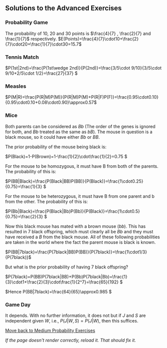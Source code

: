 ## Solutions to the Advanced Exercises

### Probability Game
The probability of 10, 20 and 30 points is $\frac{4}{7}  , \frac{2}{7}  and \frac{1}{7}$  respectively.
$E(Points)=\frac{4}{7}\cdot10+\frac{2}{7}\cdot20+\frac{1}{7}\cdot30=15.7$

### Tennis Match
$P(1st|2nd)=\frac{P(1st\wedge 2nd)}{P(2nd)}=\frac{3/5\cdot 9/10}{3/5\cdot 9/10+2/5\cdot 1/2}=\frac{27}{37} $

### Measles
$P(M|R)=\frac{P(R|M)P(M)}{P(R|M)P(M)+P(R|F)P(F)}=\frac{0.95\cdot0.10}{0.95\cdot0.10+0.08\cdot0.90}\approx0.57$

### Mice
Both parents can be considered as $Bb$ (The order of the genes is ignored for both, and $Bb$ treated as the same as $bB$). The mouse in question is a black mouse, so it could have either $Bb$ or $BB$.

The prior probability of the mouse being black is:

$P(Black)=1-P(Brown)=1-\frac{1}{2}\cdot\frac{1}{2}=0.75 $

For the mouse to be homozygous, it must have B from both of the parents. The probability of this is:

$P(BB|Black)=\frac{P(Black|BB)P(BB)}{P(Black)}=\frac{1\cdot0.25}{0.75}=\frac{1}{3} $

For the mouse to be heterozygous, it must have B from one parent and b from the other. The probability of this is:

$P(Bb|Black)=\frac{P(Black|Bb)P(Bb)}{P(Black)}=\frac{1\cdot0.5}{0.75}=\frac{2}{3} $

Now this black mouse has mated with a brown mouse ($bb$). This has resulted in 7 black offspring, which must clearly all be $Bb$ and they must have received a $B$ from the black mouse. All of these following probabilities are taken in the world where the fact the parent mouse is black is known.

$P(BB|7black)=\frac{P(7black|BB)P(BB)}{P(7black)}=\frac{1\cdot1/3}{P(7black)}$ 

But what is the prior probability of having 7 black offspring?

$P(7black)=P(BB)P(7black|BB)+P(Bb)P(7black|Bb)=\frac{1}{3}\cdot1+\frac{2}{3}\cdot\frac{1}{2^7}=\frac{65}{192} $

$Hence P(BB|7black)=\frac{64}{65}\approx0.985 $

### Game Day
It depends. With no further information, it does not but if $J$ and $S$ are independent given $W$, i.e., $P(J|W,S)=P(J|W)$, then this suffices.

[Move back to Medium Probability Exercises](https://github.com/UMdecisionsupport/DecisionSupport2023/blob/main/Probability/Medium.md)

*If the page doesn't render correctly, reload it. That should fix it.*
